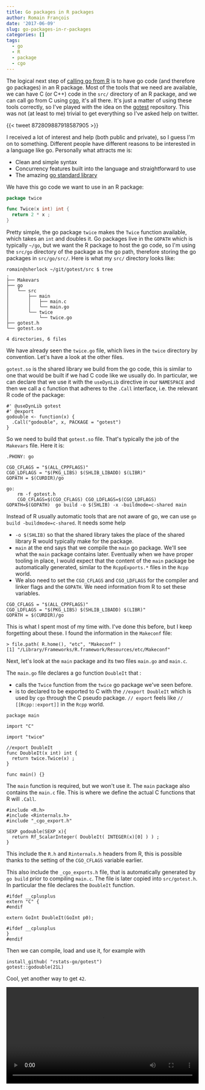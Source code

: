 ```yaml
---
title: Go packages in R packages
author: Romain François
date: '2017-06-09'
slug: go-packages-in-r-packages
categories: []
tags:
  - go
  - R
  - package
  - cgo
---
```


The logical next step of [calling go from R](/blog/2017/05/14/calling-go-from-r) is to have
go code (and therefore go packages) in an R package. Most of the tools that we need 
are available, we can have C (or C++) code in the `src/` directory of an R package, 
and we can call go from C using [cgo](https://golang.org/cmd/cgo/), it's all there. It's just 
a matter of using these tools correctly, so I've played with the idea on 
the [gotest](https://github.com/rstats-go/gotest) repository. This was not (at least to me)
trivial to get everything so I've asked help on twitter. 

{{< tweet 872809887918587905 >}}

I received a lot of interest and help (both public and private), so I guess I'm on to 
something. Different people have different reasons to be interested in a language like go. 
Personally what attracts me is:

- Clean and simple syntax
- Concurrency features built into the language and straightforward to use
- The amazing [go standard library](https://golang.org/pkg/)
 
We have this go code we want to use in an R package: 

```go
package twice

func Twice(x int) int {
  return 2 * x ;
}
```

Pretty simple, the go package `twice` makes the `Twice` function available, which takes an `int` and 
doubles it. Go packages live in the `GOPATH` which is typically `~/go`, but we want the R package to host 
the go code, so I'm using the `src/go` directory of the package as the go path, therefore storing the
go packages in `src/go/src/`. Here is what my `src/` directory looks like: 

```
romain@sherlock ~/git/gotest/src $ tree
.
├── Makevars
├── go
│   └── src
│       ├── main
│       │   ├── main.c
│       │   └── main.go
│       └── twice
│           └── twice.go
├── gotest.h
└── gotest.so

4 directories, 6 files
```

We have already seen the `twice.go` file, which lives in the `twice` 
directory by convention. Let's have a look at the other files. 

`gotest.so` is the shared library we build from the go code, this 
is similar to one that would be built if we had C code like we usually do. 
In particular, we can declare that we use it with the `useDynLib` directive
in our `NAMESPACE` and then we call a c function that adheres to the `.Call`
interface, i.e. the relevant R code of the package: 

```
#' @useDynLib gotest
#' @export
godouble <- function(x) {
  .Call("godouble", x, PACKAGE = "gotest")
}
```

So we need to build that `gotest.so` file. That's typically the job of the `Makevars` file. Here it is: 

```
.PHONY: go

CGO_CFLAGS = "$(ALL_CPPFLAGS)"
CGO_LDFLAGS = "$(PKG_LIBS) $(SHLIB_LIBADD) $(LIBR)"
GOPATH = $(CURDIR)/go

go:
	rm -f gotest.h
	CGO_CFLAGS=$(CGO_CFLAGS) CGO_LDFLAGS=$(CGO_LDFLAGS) GOPATH=$(GOPATH)  go build -o $(SHLIB) -x -buildmode=c-shared main
```

Instead of R usually automatic tools that are not aware of go, we can use `go build -buildmode=c-shared`. It needs some help

- `-o $(SHLIB)` so that the shared library takes the place of the shared library R would typically make for the package. 
- `main` at the end says that we compile the `main` go package. We'll see what the `main` package contains later. Eventually when we have
  proper tooling in place, I would expect that the content of the `main` package be automatically generated, similar to the `RcppExports.*` 
  files in the `Rcpp` world. 
- We also need to set the `CGO_CFLAGS` and `CGO_LDFLAGS` for the compiler and linker flags and the `GOPATH`. We need information from R
 to set these variables. 
 
```
CGO_CFLAGS = "$(ALL_CPPFLAGS)"
CGO_LDFLAGS = "$(PKG_LIBS) $(SHLIB_LIBADD) $(LIBR)"
GOPATH = $(CURDIR)/go
```

This is what I spent most of my time with. I've done this before, but I keep forgetting about these. I found the 
information in the `Makeconf` file: 

```
> file.path( R.home(), "etc", "Makeconf" )
[1] "/Library/Frameworks/R.framework/Resources/etc/Makeconf"
```

Next, let's look at the `main` package and its two files `main.go` and `main.c`. 

The `main.go` file declares a go function `DoubleIt` that :

- calls the `Twice` function from the `twice` go package we've seen before. 
- is to declared to be exported to C with the `//export DoubleIt` which is used
  by `cgo` through the C pseudo package. `// export` feels like `// [[Rcpp::export]]`
  in the `Rcpp` world. 

```
package main

import "C"

import "twice"

//export DoubleIt
func DoubleIt(x int) int {
  return twice.Twice(x) ;
}

func main() {}
```

The `main` function is required, but we won't use it. The `main` package
also contains the `main.c` file. This is where we define the actual C
functions that R will `.Call`. 

```
#include <R.h>
#include <Rinternals.h>
#include "_cgo_export.h"

SEXP godouble(SEXP x){
  return Rf_ScalarInteger( DoubleIt( INTEGER(x)[0] ) ) ;
}
```

This include the `R.h` and `Rinternals.h` headers from R, this is possible thanks
to the setting of the `CGO_CFLAGS` variable earlier. 

This also include the `_cgo_exports.h` file, that is automatically generated
by `go build` prior to compiling `main.c`. The file is later copied into `src/gotest.h`. 
In particular the file declares the `DoubleIt` function. 

```
#ifdef __cplusplus
extern "C" {
#endif

extern GoInt DoubleIt(GoInt p0);

#ifdef __cplusplus
}
#endif
```

Then we can compile, load and use it, for example with 

```
install_github( "rstats-go/gotest")
gotest::godouble(21L)
```

Cool, yet another way to get `42`. 

<video src="https://media.giphy.com/media/xUPGckpoEpj0MU0HT2/giphy-hd.mp4" autoplay loop playsinline style="width:100%"></video>
